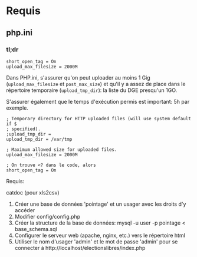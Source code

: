 # Requis
## php.ini

### tl;dr
    short_open_tag = On
    upload_max_filesize = 2000M

Dans PHP.ini, s'assurer qu'on peut uploader au moins 1 Gig (`upload_max_filesize` et `post_max_size`) et qu'il y a assez de place dans le répertoire temporaire (`upload_tmp_dir`): la liste du DGE presqu'un 1GO.

S'assurer également que le temps d'exécution permis est important: 5h par exemple.

    ; Temporary directory for HTTP uploaded files (will use system default if $
    ; specified).
    ;upload_tmp_dir =
    upload_tmp_dir = /var/tmp

    ; Maximum allowed size for uploaded files.
    upload_max_filesize = 2000M

    ; On trouve <? dans le code, alors
    short_open_tag = On

Requis:

catdoc (pour xls2csv)

1. Créer une base de données 'pointage' et un usager avec les droits d'y accéder
2. Modifier config/config.php
3. Créer la structure de la base de données:
        mysql -u user -p pointage < base_schema.sql
4. Configurer le serveur web (apache, nginx, etc.) vers le répertoire html
4. Utiliser le nom d'usager 'admin' et le mot de passe 'admin' pour se connecter à http://localhost/electionslibres/index.php
